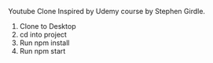 Youtube Clone
Inspired by Udemy course by Stephen Girdle. 

1. Clone to Desktop
2. cd into project
3. Run npm install 
4. Run npm start


